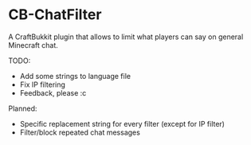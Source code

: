 CB-ChatFilter
=============

A CraftBukkit plugin that allows to limit what players can say on general Minecraft chat.

TODO: 
 - Add some strings to language file
 - Fix IP filtering
 - Feedback, please :c
 
Planned:
 - Specific replacement string for every filter (except for IP filter)
 - Filter/block repeated chat messages